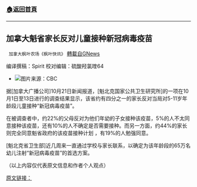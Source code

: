###  [:house:返回首頁](https://github.com/ourhimalayas/txt)
---


## 加拿大魁省家长反对儿童接种新冠病毒疫苗
` 加拿大枫叶农场《枫叶快讯》` [轉載自GNews](https://gnews.org/zh-hans/1615299/)

编译撰稿：Spirit       校对编辑：硫酸羟氯喹64

- ![](https://assets.gnews.org/wp-content/uploads/2021/10/t-edited.png)图片来源：CBC


据[加拿大广播公司]10月21日新闻报道，[魁北克国家公共卫生研究所]的一项在10月1日至13日进行的调查结果显示，该省约有四分之一的家长反对当局对5-11岁年龄段儿童接种“新冠病毒疫苗”。

在被调查者中，约22%的父母反对为他们年幼的子女接种该疫苗，5%的人不太同意接种该疫苗，还有10%的人不确定是否需要接种。而另一方面，约44%的家长则完全同意魁省政府的该疫苗接种计划 ，有19%的人勉强同意。

[魁北克省卫生部]近几周来一直通过学校与家长联系，以确定为该年龄段的65万名幼儿注射“新冠病毒疫苗”的首选方案。

（以上内容仅代表原文信息和作者个人观点）

[原文链接：](https://www.cbc.ca/amp/1.6219515)
